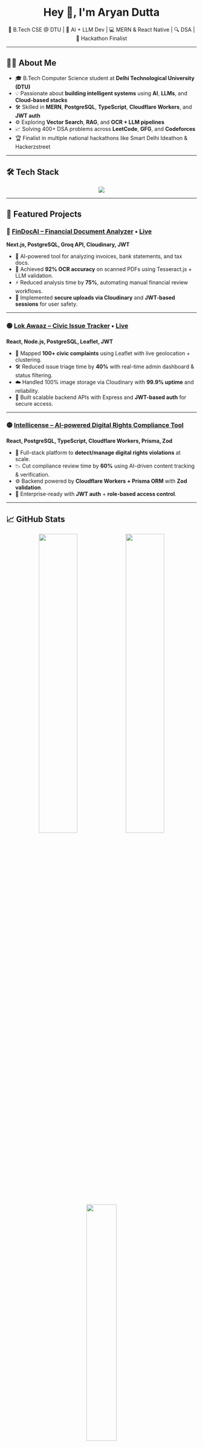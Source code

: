 <h1 align="center">Hey 👋, I'm Aryan Dutta</h1>
<p align="center">
  🚀 B.Tech CSE @ DTU | 🧠 AI + LLM Dev | 💻 MERN & React Native | 🔍 DSA | 🏁 Hackathon Finalist
</p>

 

---

## 🧑‍💻 About Me

- 🎓 B.Tech Computer Science student at **Delhi Technological University (DTU)**
- 💡 Passionate about **building intelligent systems** using **AI**, **LLMs**, and **Cloud-based stacks**
- 🛠️ Skilled in **MERN**, **PostgreSQL**, **TypeScript**, **Cloudflare Workers**, and **JWT auth**
- ⚙️ Exploring **Vector Search**, **RAG**, and **OCR + LLM pipelines**
- 📈 Solving 400+ DSA problems across **LeetCode**, **GFG**, and **Codeforces**
- 🏆 Finalist in multiple national hackathons like Smart Delhi Ideathon & Hackerzstreet

---

## 🛠️ Tech Stack

<p align="center">
  <img src="https://skillicons.dev/icons?i=nextjs,react,nodejs,express,ts,js,cpp,py,postgres,mongodb,cloudflare,prisma,tailwind,firebase,vercel,postman,git,github,vscode" />
</p>

---

## 🚀 Featured Projects

### 🔷 [FinDocAI – Financial Document Analyzer](https://github.com/aRyanDuTta425/FINDOCAIWEB) • [Live](https://findocai.vercel.app/)  
**Next.js, PostgreSQL, Groq API, Cloudinary, JWT**

- 🧠 AI-powered tool for analyzing invoices, bank statements, and tax docs.
- 📄 Achieved **92% OCR accuracy** on scanned PDFs using Tesseract.js + LLM validation.
- ⚡ Reduced analysis time by **75%**, automating manual financial review workflows.
- 🔐 Implemented **secure uploads via Cloudinary** and **JWT-based sessions** for user safety.

---

### 🟢 [Lok Awaaz – Civic Issue Tracker](https://github.com/aRyanDuTta425/LOKAWAZV1) • [Live](https://lokawazweb.vercel.app/)  
**React, Node.js, PostgreSQL, Leaflet, JWT**

- 📍 Mapped **100+ civic complaints** using Leaflet with live geolocation + clustering.
- 🛠️ Reduced issue triage time by **40%** with real-time admin dashboard & status filtering.
- ☁️ Handled 100% image storage via Cloudinary with **99.9% uptime** and reliability.
- 🔐 Built scalable backend APIs with Express and **JWT-based auth** for secure access.

---

### 🟡 [Intellicense – AI-powered Digital Rights Compliance Tool](https://github.com/aRyanDuTta425/Intellicense)  
**React, PostgreSQL, TypeScript, Cloudflare Workers, Prisma, Zod**

- 🎯 Full-stack platform to **detect/manage digital rights violations** at scale.
- 📉 Cut compliance review time by **60%** using AI-driven content tracking & verification.
- ⚙️ Backend powered by **Cloudflare Workers + Prisma ORM** with **Zod validation**.
- 🔐 Enterprise-ready with **JWT auth** + **role-based access control**.

---

## 📈 GitHub Stats

<p align="center">
  <img src="https://github-readme-stats.vercel.app/api?username=aryandutta&show_icons=true&theme=tokyonight&hide_border=true" width="45%" />
  <img src="https://github-readme-streak-stats.herokuapp.com/?user=aryandutta&theme=tokyonight&hide_border=true" width="45%" />
</p>

<p align="center">
  <img src="https://github-readme-stats.vercel.app/api/top-langs/?username=aryandutta&layout=compact&theme=tokyonight&hide_border=true" width="40%" />
</p>

---

## 🏆 GitHub Trophies

<p align="center">
  <img src="https://github-profile-trophy.vercel.app/?username=aryandutta&theme=algolia&column=7&no-frame=true" />
</p>

---

## 🌐 Connect With Me

<p align="center">
  <a href="https://www.linkedin.com/in/aryan-dutta-ad425/"><img src="https://img.shields.io/badge/-LinkedIn-blue?logo=linkedin&style=for-the-badge" /></a>
  <a href="aryandutta425@gmail.com"><img src="https://img.shields.io/badge/-Gmail-red?logo=gmail&style=for-the-badge" /></a>
  <a href="https://github.com/aRyanDuTta425"><img src="https://img.shields.io/badge/-GitHub-black?logo=github&style=for-the-badge" /></a>
</p>

---

<p align="center">
  <img src="https://komarev.com/ghpvc/?username=aryandutta&label=Profile+Views&color=0e75b6&style=flat" />
</p>

---

<p align="center">
  <img src="https://media.giphy.com/media/qgQUggAC3Pfv687qPC/giphy.gif" width="200" />
</p>


 
